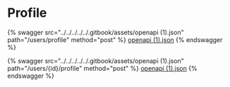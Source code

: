 # Profile

{% swagger src="../../../../../.gitbook/assets/openapi (1).json" path="/users/profile" method="post" %}
[openapi (1).json](<../../../../../.gitbook/assets/openapi (1).json>)
{% endswagger %}

{% swagger src="../../../../../.gitbook/assets/openapi (1).json" path="/users/{id}/profile" method="post" %}
[openapi (1).json](<../../../../../.gitbook/assets/openapi (1).json>)
{% endswagger %}
